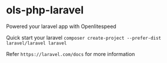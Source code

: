 # ols-php-laravel
Powered your laravel app with Openlitespeed

Quick start your laravel
`composer create-project --prefer-dist laravel/laravel laravel`

Refer `https://laravel.com/docs` for more information
